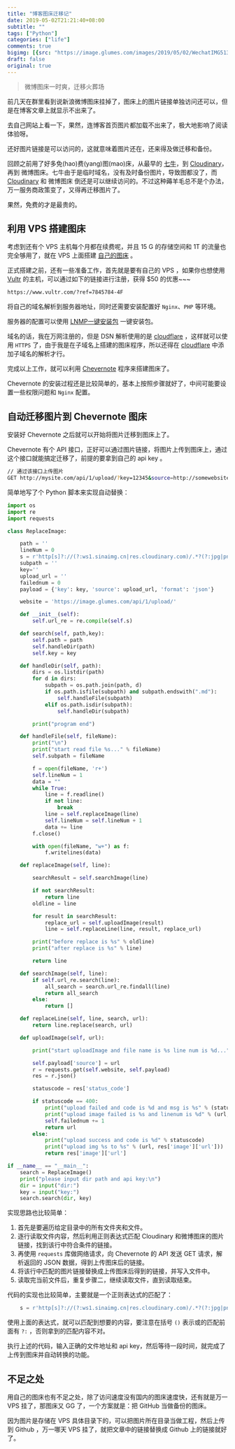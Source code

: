```yaml
---
title: "博客图床迁移记"
date: 2019-05-02T21:21:40+08:00
subtitle: ""
tags: ["Python"]
categories: ["life"]
comments: true
bigimg: [{src: "https://image.glumes.com/images/2019/05/02/WechatIMG513.jpg", desc: ""}]
draft: false
original: true
---
```


> 微博图床一时爽，迁移火葬场


前几天在群里看到说新浪微博图床挂掉了，图床上的图片链接单独访问还可以，但是在博客文章上就显示不出来了。

去自己网站上看一下，果然，连博客首页图片都加载不出来了，极大地影响了阅读体验呀。

还好图片链接是可以访问的，这就意味着图片还在，还来得及做迁移和备份。

回顾之前用了好多免(hao)费(yang)图(mao)床，从最早的 [七牛](https://www.qiniu.com/)，到 [Cloudinary](https://cloudinary.com/)，再到 微博图床。七牛由于是临时域名，没有及时备份图片，导致图都没了，而 [Cloudinary](https://cloudinary.com/) 和 微博图床 倒还是可以继续访问的。不过这种薅羊毛总不是个办法，万一服务商政策变了，又得再迁移图片了。

果然，免费的才是最贵的。

<!--more-->

## 利用 VPS 搭建图床

考虑到还有个 VPS 主机每个月都在续费呢，并且 15 G 的存储空间和 1T 的流量也完全够用了，就在 VPS 上面搭建 [自己的图床](https://image.glumes.com/) 。


正式搭建之前，还有一些准备工作，首先就是要有自己的 VPS ，如果你也想使用 [Vultr](https://www.vultr.com/) 的主机，可以通过如下的链接进行注册，获得 $50 的优惠~~~

```sh
https://www.vultr.com/?ref=7845784-4F
```

将自己的域名解析到服务器地址，同时还需要安装配置好 `Nginx`、`PHP` 等环境。

服务器的配置可以使用 [LNMP一键安装包](https://lnmp.org/) 一键安装包。

域名的话，我在万网注册的，但是 DSN 解析使用的是 [cloudflare](https://www.cloudflare.com/) ，这样就可以使用 `HTTPS` 了，由于我是在子域名上搭建的图床程序，所以还得在 [cloudflare](https://www.cloudflare.com/) 中添加子域名的解析才行。

完成以上工作，就可以利用 [Chevernote](https://chevereto.com/) 程序来搭建图床了。

Chevernote 的安装过程还是比较简单的，基本上按照步骤就好了，中间可能要设置一些权限问题和 `Nginx` 配置。


## 自动迁移图片到 Chevernote 图床

安装好 Chevernote 之后就可以开始将图片迁移到图床上了。

Chevernote 有个 API 接口，正好可以通过图片链接，将图片上传到图床上，通过这个接口就能搞定迁移了，前提的要拿到自己的 api key 。

```sh
// 通过该接口上传图片
GET http://mysite.com/api/1/upload/?key=12345&source=http://somewebsite/someimage.jpg&format=json
```

简单地写了个 Python 脚本来实现自动替换：

```python
import os
import re
import requests

class ReplaceImage:

    path = ''
    lineNum = 0
    s = r'http[s]?://(?:ws1.sinaimg.cn|res.cloudinary.com)/.*?(?:jpg|png)'
    subpath = ''
    key=''
    upload_url = ''
    failednum = 0
    payload = {'key': key, 'source': upload_url, 'format': 'json'}

    website = 'https://image.glumes.com/api/1/upload/'

    def __init__(self):
        self.url_re = re.compile(self.s)

    def search(self, path,key):
        self.path = path
        self.handleDir(path)
        self.key = key

    def handleDir(self, path):
        dirs = os.listdir(path)
        for d in dirs:
            subpath = os.path.join(path, d)
            if os.path.isfile(subpath) and subpath.endswith(".md"):
                self.handleFile(subpath)
            elif os.path.isdir(subpath):
                self.handleDir(subpath)

        print("program end")

    def handleFile(self, fileName):
        print("\n")
        print("start read file %s..." % fileName)
        self.subpath = fileName

        f = open(fileName, 'r+')
        self.lineNum = 1
        data = ""
        while True:
            line = f.readline()
            if not line:
                break
            line = self.replaceImage(line)
            self.lineNum = self.lineNum + 1
            data += line
        f.close()

        with open(fileName, "w+") as f:
            f.writelines(data)

    def replaceImage(self, line):

        searchResult = self.searchImage(line)

        if not searchResult:
            return line
        oldline = line

        for result in searchResult:
            replace_url = self.uploadImage(result)
            line = self.replaceLine(line, result, replace_url)

        print("before replace is %s" % oldline)
        print("after replace is %s" % line)

        return line

    def searchImage(self, line):
        if self.url_re.search(line):
            all_search = search.url_re.findall(line)
            return all_search
        else:
            return []

    def replaceLine(self, line, search, url):
        return line.replace(search, url)

    def uploadImage(self, url):

        print("start uploadImage and file name is %s line num is %d..." % (self.subpath, self.lineNum))

        self.payload['source'] = url
        r = requests.get(self.website, self.payload)
        res = r.json()

        statuscode = res['status_code']

        if statuscode == 400:
            print("upload failed and code is %d and msg is %s" % (statuscode,res['error']['message']))
            print("upload image failed is %s and linenum is %d" % (url, self.lineNum))
            self.failednum += 1
            return url
        else:
            print("upload success and code is %d" % statuscode)
            print("upload img %s to %s" % (url, res['image']['url']))
            return res['image']['url']

if __name__ == "__main__":
    search = ReplaceImage()
    print("please input dir path and api key:\n")
    dir = input("dir:")
    key = input("key:")
    search.search(dir, key)
```

实现思路也比较简单：

1. 首先是要遍历给定目录中的所有文件夹和文件。
2. 逐行读取文件内容，然后利用正则表达式匹配 Cloudinary 和微博图床的图片链接，找到该行中符合条件的链接。
3. 再使用 `requests` 库做网络请求，向 Chevernote 的 API 发送 GET 请求，解析返回的 JSON 数据，得到上传图床后的链接。
4. 将该行中匹配的图片链接替换成上传图床后得到的链接，并写入文件中。
5. 读取完当前文件后，重复步骤二，继续读取文件，直到读取结束。


代码的实现也比较简单，主要就是一个正则表达式的匹配了：

```python
    s = r'http[s]?://(?:ws1.sinaimg.cn|res.cloudinary.com)/.*?(?:jpg|png)'
```

使用上面的表达式，就可以匹配到想要的内容，要注意在括号 `()` 表示或的匹配前面有 `?:` ，否则拿到的匹配内容不对。


执行上述的代码，输入正确的文件地址和 api key，然后等待一段时间，就完成了上传到图床并自动转换的功能。


## 不足之处

用自己的图床也有不足之处，除了访问速度没有国内的图床速度快，还有就是万一 VPS 挂了，那图床又 GG 了，一个方案就是：把 GitHub 当做备份的图床。


因为图片是存储在 VPS 具体目录下的，可以把图片所在目录当做工程，然后上传到 Github ，万一哪天 VPS 挂了，就把文章中的链接替换成 Github 上的链接就好了。




